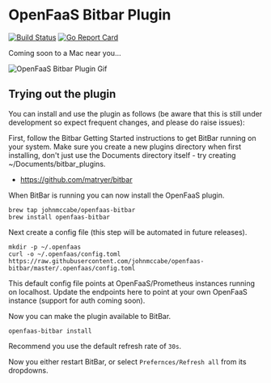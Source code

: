 # OpenFaaS Bitbar Plugin

[![Build Status](https://travis-ci.org/johnmccabe/openfaas-bitbar.svg?branch=master)](https://travis-ci.org/johnmccabe/openfaas-bitbar)
[![Go Report Card](https://goreportcard.com/badge/github.com/johnmccabe/openfaas-bitbar)](https://goreportcard.com/report/github.com/johnmccabe/openfaas-bitbar)

Coming soon to a Mac near you...

![OpenFaaS Bitbar Plugin Gif](assets/screencap.gif)

## Trying out the plugin

You can install and use the plugin as follows (be aware that this is still under development so expect frequent changes, and please do raise issues):

First, follow the Bitbar Getting Started instructions to get BitBar running on your system. Make sure you create a new plugins directory when first installing, don't just use the Documents directory itself - try creating ~/Documents/bitbar_plugins.
 - https://github.com/matryer/bitbar

When BitBar is running you can now install the OpenFaaS plugin.
```
brew tap johnmccabe/openfaas-bitbar
brew install openfaas-bitbar
```

Next create a config file (this step will be automated in future releases).
```
mkdir -p ~/.openfaas
curl -o ~/.openfaas/config.toml https://raw.githubusercontent.com/johnmccabe/openfaas-bitbar/master/.openfaas/config.toml
```
This default config file points at OpenFaaS/Prometheus instances running on localhost. Update the endpoints here to point at your own OpenFaaS instance (support for auth coming soon).

Now you can make the plugin available to BitBar.
```
openfaas-bitbar install
```
Recommend you use the default refresh rate of `30s`.

Now you either restart BitBar, or select `Prefernces/Refresh all` from its dropdowns.